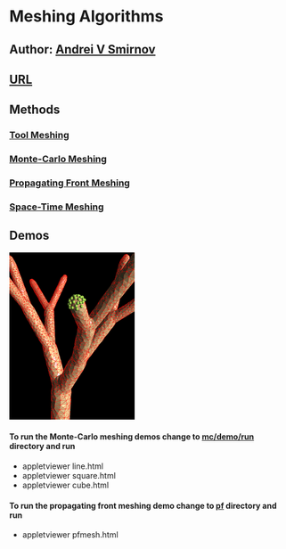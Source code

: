 # Meshing Algorithms

## Author: [Andrei V Smirnov](mailto:andrei.v.smirnov@gmail.com)

## [URL](http://galacticbubble.com/mulphys/mesh)

## Methods

### [Tool Meshing](http://galacticbubble.com/mulphys/tam/index.html)
### [Monte-Carlo Meshing](http://galacticbubble.com/mulphys/mesh/mc/index.php)
### [Propagating Front Meshing](http://galacticbubble.com/mulphys/mesh/pf/index.html)
### [Space-Time Meshing](http://galacticbubble.com/mulphys/gem/4D/index.html)

## Demos

![mesh](bif.png)

#### To run the Monte-Carlo meshing demos change to [mc/demo/run](mc/demo/run) directory and run

- appletviewer line.html
- appletviewer square.html
- appletviewer cube.html

#### To run the propagating front meshing demo change to [pf](pf) directory and run

- appletviewer pfmesh.html


